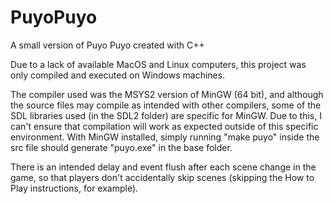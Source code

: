 # PuyoPuyo
A small version of Puyo Puyo created with C++

Due to a lack of available MacOS and Linux computers, this project was only compiled and executed on Windows machines.

The compiler used was the MSYS2 version of MinGW (64 bit), and although the source files may compile as intended with other compilers, some of the SDL libraries used
(in the SDL2 folder) are specific for MinGW. Due to this, I can't ensure that compilation will work as expected outside of this specific environment.
With MinGW installed, simply running "make puyo" inside the src file should generate "puyo.exe" in the base folder.

There is an intended delay and event flush after each scene change in the game, so that players don't accidentally skip scenes (skipping the How to Play instructions, 
for example).
